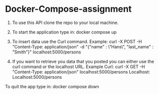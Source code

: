 # Docker-Compose-assignment

1. To use this API clone the repo to your local machine.

2. To start the application type in: docker compose up

3. To insert data use the Curl command. 
Example: curl -X POST -H "Content-Type: application/json" -d "{\"name\" : \”Hans\”, \"last_name\" : \"Smith\"}" localhost:5000/persons

4. If you want to retrieve you data that you posted you can either use the curl command or the localhost URL.
Example Curl: curl -X GET -H "Content-Type: application/json" localhost:5000/persons
Localhost: Localhost:5000/persons

To quit the app type in: docker compose down
